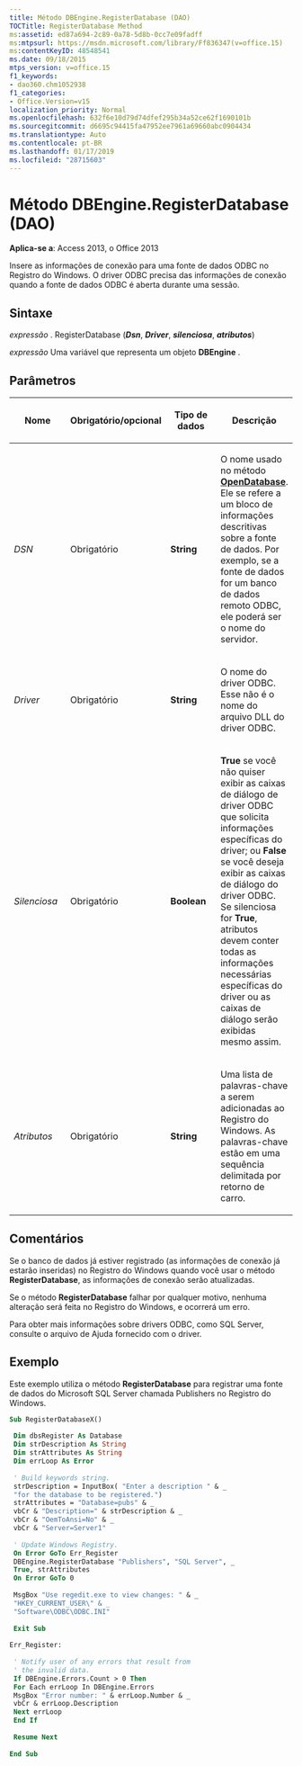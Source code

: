 ```yaml
---
title: Método DBEngine.RegisterDatabase (DAO)
TOCTitle: RegisterDatabase Method
ms:assetid: ed87a694-2c89-0a78-5d8b-0cc7e09fadff
ms:mtpsurl: https://msdn.microsoft.com/library/Ff836347(v=office.15)
ms:contentKeyID: 48548541
ms.date: 09/18/2015
mtps_version: v=office.15
f1_keywords:
- dao360.chm1052938
f1_categories:
- Office.Version=v15
localization_priority: Normal
ms.openlocfilehash: 632f6e10d79d74dfef295b34a52ce62f1690101b
ms.sourcegitcommit: d6695c94415fa47952ee7961a69660abc0904434
ms.translationtype: Auto
ms.contentlocale: pt-BR
ms.lasthandoff: 01/17/2019
ms.locfileid: "28715603"
---
```

# <a name="dbengineregisterdatabase-method-dao"></a>Método DBEngine.RegisterDatabase (DAO)

**Aplica-se a**: Access 2013, o Office 2013

Insere as informações de conexão para uma fonte de dados ODBC no Registro do Windows. O driver ODBC precisa das informações de conexão quando a fonte de dados ODBC é aberta durante uma sessão.

## <a name="syntax"></a>Sintaxe

*expressão* . RegisterDatabase (***Dsn***, ***Driver***, ***silenciosa***, ***atributos***)

*expressão* Uma variável que representa um objeto **DBEngine** .

## <a name="parameters"></a>Parâmetros

<table>
<colgroup>
<col style="width: 25%" />
<col style="width: 25%" />
<col style="width: 25%" />
<col style="width: 25%" />
</colgroup>
<thead>
<tr class="header">
<th><p>Nome</p></th>
<th><p>Obrigatório/opcional</p></th>
<th><p>Tipo de dados</p></th>
<th><p>Descrição</p></th>
</tr>
</thead>
<tbody>
<tr class="odd">
<td><p><em>DSN</em></p></td>
<td><p>Obrigatório</p></td>
<td><p><strong>String</strong></p></td>
<td><p>O nome usado no método <strong><a href="dbengine-opendatabase-method-dao.md">OpenDatabase</a></strong>. Ele se refere a um bloco de informações descritivas sobre a fonte de dados. Por exemplo, se a fonte de dados for um banco de dados remoto ODBC, ele poderá ser o nome do servidor.</p></td>
</tr>
<tr class="even">
<td><p><em>Driver</em></p></td>
<td><p>Obrigatório</p></td>
<td><p><strong>String</strong></p></td>
<td><p>O nome do driver ODBC. Esse não é o nome do arquivo DLL do driver ODBC.</p></td>
</tr>
<tr class="odd">
<td><p><em>Silenciosa</em></p></td>
<td><p>Obrigatório</p></td>
<td><p><strong>Boolean</strong></p></td>
<td><p><strong>True</strong> se você não quiser exibir as caixas de diálogo de driver ODBC que solicita informações específicas do driver; ou <strong>False</strong> se você deseja exibir as caixas de diálogo do driver ODBC. Se silenciosa for <strong>True</strong>, atributos devem conter todas as informações necessárias específicas do driver ou as caixas de diálogo serão exibidas mesmo assim.</p></td>
</tr>
<tr class="even">
<td><p><em>Atributos</em></p></td>
<td><p>Obrigatório</p></td>
<td><p><strong>String</strong></p></td>
<td><p>Uma lista de palavras-chave a serem adicionadas ao Registro do Windows. As palavras-chave estão em uma sequência delimitada por retorno de carro.</p></td>
</tr>
</tbody>
</table>


## <a name="remarks"></a>Comentários

Se o banco de dados já estiver registrado (as informações de conexão já estarão inseridas) no Registro do Windows quando você usar o método **RegisterDatabase**, as informações de conexão serão atualizadas.

Se o método **RegisterDatabase** falhar por qualquer motivo, nenhuma alteração será feita no Registro do Windows, e ocorrerá um erro.

Para obter mais informações sobre drivers ODBC, como SQL Server, consulte o arquivo de Ajuda fornecido com o driver.

## <a name="example"></a>Exemplo

Este exemplo utiliza o método **RegisterDatabase** para registrar uma fonte de dados do Microsoft SQL Server chamada Publishers no Registro do Windows.

```vb 
Sub RegisterDatabaseX() 
 
 Dim dbsRegister As Database 
 Dim strDescription As String 
 Dim strAttributes As String 
 Dim errLoop As Error 
 
 ' Build keywords string. 
 strDescription = InputBox( "Enter a description " & _ 
 "for the database to be registered.") 
 strAttributes = "Database=pubs" & _ 
 vbCr & "Description=" & strDescription & _ 
 vbCr & "OemToAnsi=No" & _ 
 vbCr & "Server=Server1" 
 
 ' Update Windows Registry. 
 On Error GoTo Err_Register 
 DBEngine.RegisterDatabase "Publishers", "SQL Server", _ 
 True, strAttributes 
 On Error GoTo 0 
 
 MsgBox "Use regedit.exe to view changes: " & _ 
 "HKEY_CURRENT_USER\" & _ 
 "Software\ODBC\ODBC.INI" 
 
 Exit Sub 
 
Err_Register: 
 
 ' Notify user of any errors that result from 
 ' the invalid data. 
 If DBEngine.Errors.Count > 0 Then 
 For Each errLoop In DBEngine.Errors 
 MsgBox "Error number: " & errLoop.Number & _ 
 vbCr & errLoop.Description 
 Next errLoop 
 End If 
 
 Resume Next 
 
End Sub 
 
```

